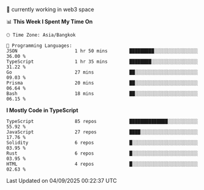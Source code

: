 🔭 currently working in web3 space

<!--START_SECTION:waka-->
📊 **This Week I Spent My Time On** 

```text
🕑︎ Time Zone: Asia/Bangkok

💬 Programming Languages: 
JSON                     1 hr 50 mins        █████████░░░░░░░░░░░░░░░░   36.00 % 
TypeScript               1 hr 35 mins        ████████░░░░░░░░░░░░░░░░░   31.22 % 
Go                       27 mins             ██░░░░░░░░░░░░░░░░░░░░░░░   09.03 % 
Prisma                   20 mins             ██░░░░░░░░░░░░░░░░░░░░░░░   06.64 % 
Bash                     18 mins             ██░░░░░░░░░░░░░░░░░░░░░░░   06.15 % 
```

**I Mostly Code in TypeScript** 

```text
TypeScript               85 repos            ██████████████░░░░░░░░░░░   55.92 % 
JavaScript               27 repos            ████░░░░░░░░░░░░░░░░░░░░░   17.76 % 
Solidity                 6 repos             █░░░░░░░░░░░░░░░░░░░░░░░░   03.95 % 
Rust                     6 repos             █░░░░░░░░░░░░░░░░░░░░░░░░   03.95 % 
HTML                     4 repos             █░░░░░░░░░░░░░░░░░░░░░░░░   02.63 % 
```




 Last Updated on 04/09/2025 00:22:37 UTC
<!--END_SECTION:waka-->
